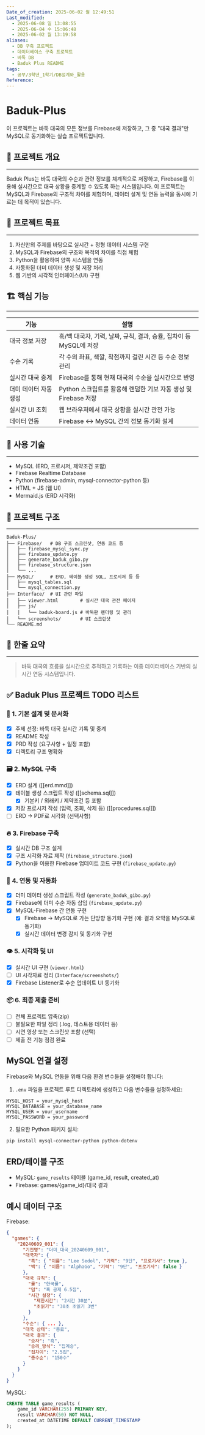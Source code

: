 ```yaml
---
Date_of_creation: 2025-06-02 월 12:49:51
Last_modified:
  - 2025-06-08 일 13:08:55
  - 2025-06-04 수 15:06:48
  - 2025-06-02 월 13:19:58
aliases:
  - DB 구축 프로젝트
  - 데이터베이스 구축 프로젝트
  - 바둑 DB
  - Baduk Plus README
tags:
  - 공부/3학년_1학기/DB설계와_활용
Reference: 
---
```

# Baduk-Plus

이 프로젝트는 바둑 대국의 모든 정보를 Firebase에 저장하고, 그 중 "대국 결과"만 MySQL로 동기화하는 실습 프로젝트입니다.

## 📘 프로젝트 개요
---
Baduk Plus는 바둑 대국의 수순과 관련 정보를 체계적으로 저장하고, Firebase를 이용해 실시간으로 대국 상황을 중계할 수 있도록 하는 시스템입니다.
이 프로젝트는 MySQL과 Firebase의 구조적 차이를 체험하며, 데이터 설계 및 연동 능력을 동시에 기르는 데 목적이 있습니다.

## 🧠 프로젝트 목표
---
1. 자신만의 주제를 바탕으로 실시간 + 정형 데이터 시스템 구현
2. MySQL과 Firebase의 구조와 목적의 차이를 직접 체험
3. Python을 활용하여 양쪽 시스템을 연동
4. 자동화된 더미 데이터 생성 및 저장 처리
5. 웹 기반의 시각적 인터페이스(UI) 구현

## 🏗️ 핵심 기능
---

| 기능                    | 설명                                                                 |
|-------------------------|----------------------------------------------------------------------|
| 대국 정보 저장          | 흑/백 대국자, 기력, 날짜, 규칙, 결과, 승률, 집차이 등 MySQL에 저장 |
| 수순 기록               | 각 수의 좌표, 색깔, 착점까지 걸린 시간 등 수순 정보 관리            |
| 실시간 대국 중계        | Firebase를 통해 현재 대국의 수순을 실시간으로 반영                  |
| 더미 데이터 자동 생성   | Python 스크립트를 활용해 랜덤한 기보 자동 생성 및 Firebase 저장     |
| 실시간 UI 조회          | 웹 브라우저에서 대국 상황을 실시간 관전 가능                        |
| 데이터 연동             | Firebase ↔ MySQL 간의 정보 동기화 설계                              |

## 🔧 사용 기술
---
- MySQL (ERD, 프로시저, 제약조건 포함)
- Firebase Realtime Database
- Python (firebase-admin, mysql-connector-python 등)
- HTML + JS (웹 UI)
- Mermaid.js (ERD 시각화)

## 📁 프로젝트 구조
---
```
Baduk-Plus/
├── Firebase/   # DB 구조 스크린샷, 연동 코드 등
│   ├── firebase_mysql_sync.py
│   ├── firebase_update.py
│   ├── generate_baduk_gibo.py
│   ├── firebase_structure.json
│   └── ...
├── MySQL/      # ERD, 테이블 생성 SQL, 프로시저 등 등
│   ├── mysql_tables.sql
│   └── mysql_connection.py
├── Interface/  # UI 관련 파일
│   ├── viewer.html        # 실시간 대국 관전 페이지
│   ├── js/
│   │   └── baduk-board.js # 바둑판 렌더링 및 관리
│   └── screenshots/       # UI 스크린샷
└── README.md
```

## 💬 한줄 요약
---
> 바둑 대국의 흐름을 실시간으로 추적하고 기록하는 이중 데이터베이스 기반의 실시간 연동 시스템입니다.

## ✅ Baduk Plus 프로젝트 TODO 리스트

### 🧩 1. 기본 설계 및 문서화
- [x] 주제 선정: 바둑 대국 실시간 기록 및 중계
- [x] README 작성
- [x] PRD 작성 (요구사항 + 일정 포함)
- [x] 디렉토리 구조 명확화

### 🗃️ 2. MySQL 구축
- [x] ERD 설계 ([[erd.mmd]])
- [x] 테이블 생성 스크립트 작성 ([[schema.sql]])
	- [x] 기본키 / 외래키 / 제약조건 등 포함
- [x] 저장 프로시저 작성 (입력, 조회, 삭제 등) ([[procedures.sql]])
- [ ] ERD → PDF로 시각화 (선택사항)

### 🔥 3. Firebase 구축
- [x] 실시간 DB 구조 설계
- [x] 구조 시각화 자료 제작 (`firebase_structure.json`)
- [x] Python을 이용한 Firebase 업데이트 코드 구현 (`firebase_update.py`)

### 🔄 4. 연동 및 자동화
- [x] 더미 데이터 생성 스크립트 작성 (`generate_baduk_gibo.py`)
- [x] Firebase에 더미 수순 자동 삽입 (`firebase_update.py`)
- [x] MySQL-Firebase 간 연동 구현
  - [x] Firebase -> MySQL로 가는 단방향 동기화 구현 (예: 결과 요약을 MySQL로 동기화)
  - [x] 실시간 데이터 변경 감지 및 동기화 구현

### 👁️ 5. 시각화 및 UI
- [x] 실시간 UI 구현 (`viewer.html`)
- [ ] UI 시각자료 정리 (`Interface/screenshots/`)
- [x] Firebase Listener로 수순 업데이트 UI 동기화

### 📦 6. 최종 제출 준비
- [ ] 전체 프로젝트 압축(zip)
- [ ] 불필요한 파일 정리 (.log, 테스트용 데이터 등)
- [ ] 시연 영상 또는 스크린샷 포함 (선택)
- [ ] 제출 전 기능 점검 완료

## MySQL 연결 설정

Firebase와 MySQL 연동을 위해 다음 환경 변수들을 설정해야 합니다:

1. `.env` 파일을 프로젝트 루트 디렉토리에 생성하고 다음 변수들을 설정하세요:

```
MYSQL_HOST = your_mysql_host
MYSQL_DATABASE = your_database_name
MYSQL_USER = your_username
MYSQL_PASSWORD = your_password
```

2. 필요한 Python 패키지 설치:
```bash
pip install mysql-connector-python python-dotenv
```

## ERD/테이블 구조

- MySQL: `game_results` 테이블 (game_id, result, created_at)
- Firebase: games/{game_id}/대국 결과

## 예시 데이터 구조

Firebase:
```json
{
  "games": {
    "20240609_001": {
      "기전명": "더미_대국_20240609_001",
      "대국자": {
        "흑": { "이름": "Lee Sedol", "기력": "9단", "프로기사": true },
        "백": { "이름": "AlphaGo", "기력": "9단", "프로기사": false }
      },
      "대국 규칙": {
        "룰": "한국룰",
        "덤": "흑 공제 6.5집",
        "시간 설정": {
          "제한시간": "2시간 30분",
          "초읽기": "30초 초읽기 3번"
        }
      },
      "수순": { ... },
      "대국 상태": "종료",
      "대국 결과": {
        "승자": "흑",
        "승리_방식": "집계승",
        "집차이": "2.5집",
        "총수순": "150수"
      }
    }
  }
}
```

MySQL:
```sql
CREATE TABLE game_results (
    game_id VARCHAR(255) PRIMARY KEY,
    result VARCHAR(50) NOT NULL,
    created_at DATETIME DEFAULT CURRENT_TIMESTAMP
);
```
